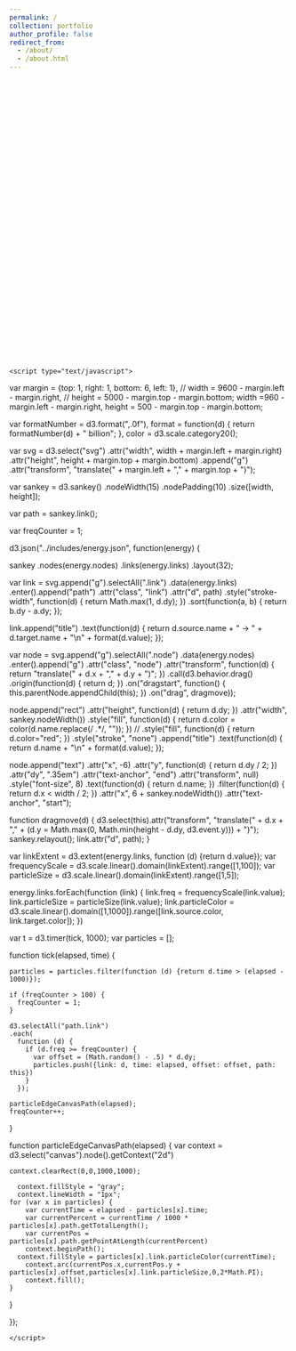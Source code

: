 ```yaml
---
permalink: /
collection: portfolio
author_profile: false
redirect_from: 
  - /about/
  - /about.html
---
```


<!---<a href="#C4">Jump to Chapter 4</a>-->

<!--<h2 id="C4">Chapter 5</h2>-->

<!-- <iframe width="1000" height="300" src="http://dattasiddhartha.github.io/INFO190-DATAVIZ"></iframe>-->

<head>
<meta charset="utf-8" />
<title>Budget-Director-Actor-Film-Profit</title>
<style>
.node rect {
  cursor: move;
  fill-opacity: .9;
  shape-rendering: crispEdges;
}

.node text {
  pointer-events: none;
  text-shadow: 0 1px 0 #fff;
}

.link {
  fill: none;
  stroke: #000;
  stroke-opacity: .05;
}

.link:hover {
  stroke-opacity: .25;
}

svg {
  position: absolute;
}

canvas {
  position: absolute;
}


</style>
</head>
<body>
<!-- <canvas width="1000" height="4000" ></canvas>
<svg width="10000" height="40000" ></svg> -->
<canvas width="1000" height="1000" ></canvas>
<svg width="1000" height="1000" ></svg>

<script src="https://cdnjs.cloudflare.com/ajax/libs/d3/3.5.16/d3.min.js" charset="utf-8" type="text/javascript"></script>
<script src="../_includes/d3.sankey.js" charset="utf-8" type="text/javascript"></script>

    <script type="text/javascript">

var margin = {top: 1, right: 1, bottom: 6, left: 1},
//     width = 9600 - margin.left - margin.right,
//     height = 5000 - margin.top - margin.bottom;
    width =960 - margin.left - margin.right,
    height = 500 - margin.top - margin.bottom;

var formatNumber = d3.format(",.0f"),
    format = function(d) { return formatNumber(d) + " billion"; },
    color = d3.scale.category20();

var svg = d3.select("svg")
    .attr("width", width + margin.left + margin.right)
    .attr("height", height + margin.top + margin.bottom)
  .append("g")
    .attr("transform", "translate(" + margin.left + "," + margin.top + ")");

var sankey = d3.sankey()
    .nodeWidth(15)
    .nodePadding(10)
    .size([width, height]);

var path = sankey.link();

var freqCounter = 1;


d3.json("../includes/energy.json", function(energy) {

  sankey
      .nodes(energy.nodes)
      .links(energy.links)
      .layout(32);

  var link = svg.append("g").selectAll(".link")
      .data(energy.links)
    .enter().append("path")
      .attr("class", "link")
      .attr("d", path)
      .style("stroke-width", function(d) { return Math.max(1, d.dy); })
      .sort(function(a, b) { return b.dy - a.dy; });

  link.append("title")
      .text(function(d) { return d.source.name + " → " + d.target.name + "\n" + format(d.value); });

  var node = svg.append("g").selectAll(".node")
      .data(energy.nodes)
    .enter().append("g")
      .attr("class", "node")
      .attr("transform", function(d) { return "translate(" + d.x + "," + d.y + ")"; })
    .call(d3.behavior.drag()
      .origin(function(d) { return d; })
      .on("dragstart", function() { this.parentNode.appendChild(this); })
      .on("drag", dragmove));

  node.append("rect")
      .attr("height", function(d) { return d.dy; })
      .attr("width", sankey.nodeWidth())
      .style("fill", function(d) { return d.color = color(d.name.replace(/ .*/, "")); })
//       .style("fill", function(d) { return d.color="red"; })
      .style("stroke", "none")
    .append("title")
      .text(function(d) { return d.name + "\n" + format(d.value); });

  node.append("text")
      .attr("x", -6)
      .attr("y", function(d) { return d.dy / 2; })
      .attr("dy", ".35em")
      .attr("text-anchor", "end")
      .attr("transform", null)
      .style("font-size", 8)
      .text(function(d) { return d.name; })
    .filter(function(d) { return d.x < width / 2; })
      .attr("x", 6 + sankey.nodeWidth())
      .attr("text-anchor", "start");

  function dragmove(d) {
    d3.select(this).attr("transform", "translate(" + d.x + "," + (d.y = Math.max(0, Math.min(height - d.dy, d3.event.y))) + ")");
    sankey.relayout();
    link.attr("d", path);
  }

  var linkExtent = d3.extent(energy.links, function (d) {return d.value});
  var frequencyScale = d3.scale.linear().domain(linkExtent).range([1,100]);
  var particleSize = d3.scale.linear().domain(linkExtent).range([1,5]);


  energy.links.forEach(function (link) {
    link.freq = frequencyScale(link.value);
    link.particleSize = particleSize(link.value);
    link.particleColor = d3.scale.linear().domain([1,1000]).range([link.source.color, link.target.color]);
  })

  var t = d3.timer(tick, 1000);
  var particles = [];

  function tick(elapsed, time) {

    particles = particles.filter(function (d) {return d.time > (elapsed - 1000)});

    if (freqCounter > 100) {
      freqCounter = 1;
    }

    d3.selectAll("path.link")
    .each(
      function (d) {
        if (d.freq >= freqCounter) {
          var offset = (Math.random() - .5) * d.dy;
          particles.push({link: d, time: elapsed, offset: offset, path: this})
        }
      });

    particleEdgeCanvasPath(elapsed);
    freqCounter++;

  }

  function particleEdgeCanvasPath(elapsed) {
    var context = d3.select("canvas").node().getContext("2d")

    context.clearRect(0,0,1000,1000);

      context.fillStyle = "gray";
      context.lineWidth = "1px";
    for (var x in particles) {
        var currentTime = elapsed - particles[x].time;
        var currentPercent = currentTime / 1000 * particles[x].path.getTotalLength();
        var currentPos = particles[x].path.getPointAtLength(currentPercent)
        context.beginPath();
      context.fillStyle = particles[x].link.particleColor(currentTime);
        context.arc(currentPos.x,currentPos.y + particles[x].offset,particles[x].link.particleSize,0,2*Math.PI);
        context.fill();
    }
  }


});

    </script>
</body>

